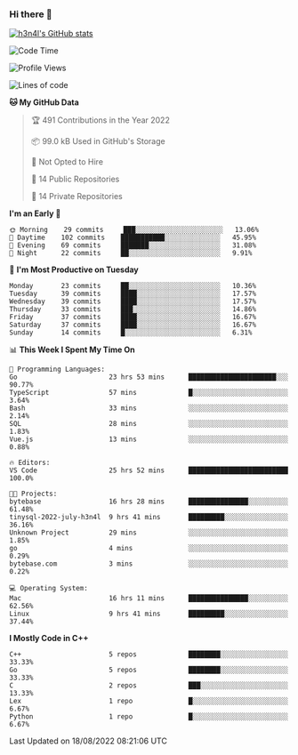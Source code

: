 ### Hi there 👋

[![h3n4l's GitHub stats](https://github-readme-stats.vercel.app/api?username=h3n4l&count_private=true&show_icons=true&theme=radical)](https://github.com/h3n4l/github-readme-stats)

<!--START_SECTION:waka-->
![Code Time](http://img.shields.io/badge/Code%20Time-594%20hrs%2027%20mins-blue)

![Profile Views](http://img.shields.io/badge/Profile%20Views-1-blue)

![Lines of code](https://img.shields.io/badge/From%20Hello%20World%20I%27ve%20Written-43%20Thousand%20lines%20of%20code-blue)

**🐱 My GitHub Data** 

> 🏆 491 Contributions in the Year 2022
 > 
> 📦 99.0 kB Used in GitHub's Storage 
 > 
> 🚫 Not Opted to Hire
 > 
> 📜 14 Public Repositories 
 > 
> 🔑 14 Private Repositories  
 > 
**I'm an Early 🐤** 

```text
🌞 Morning    29 commits     ███░░░░░░░░░░░░░░░░░░░░░░   13.06% 
🌆 Daytime    102 commits    ███████████░░░░░░░░░░░░░░   45.95% 
🌃 Evening    69 commits     ███████░░░░░░░░░░░░░░░░░░   31.08% 
🌙 Night      22 commits     ██░░░░░░░░░░░░░░░░░░░░░░░   9.91%

```
📅 **I'm Most Productive on Tuesday** 

```text
Monday       23 commits     ██░░░░░░░░░░░░░░░░░░░░░░░   10.36% 
Tuesday      39 commits     ████░░░░░░░░░░░░░░░░░░░░░   17.57% 
Wednesday    39 commits     ████░░░░░░░░░░░░░░░░░░░░░   17.57% 
Thursday     33 commits     ███░░░░░░░░░░░░░░░░░░░░░░   14.86% 
Friday       37 commits     ████░░░░░░░░░░░░░░░░░░░░░   16.67% 
Saturday     37 commits     ████░░░░░░░░░░░░░░░░░░░░░   16.67% 
Sunday       14 commits     █░░░░░░░░░░░░░░░░░░░░░░░░   6.31%

```


📊 **This Week I Spent My Time On** 

```text
💬 Programming Languages: 
Go                       23 hrs 53 mins      ██████████████████████░░░   90.77% 
TypeScript               57 mins             █░░░░░░░░░░░░░░░░░░░░░░░░   3.64% 
Bash                     33 mins             ░░░░░░░░░░░░░░░░░░░░░░░░░   2.14% 
SQL                      28 mins             ░░░░░░░░░░░░░░░░░░░░░░░░░   1.83% 
Vue.js                   13 mins             ░░░░░░░░░░░░░░░░░░░░░░░░░   0.88%

🔥 Editors: 
VS Code                  25 hrs 52 mins      █████████████████████████   100.0%

🐱‍💻 Projects: 
bytebase                 16 hrs 28 mins      ███████████████░░░░░░░░░░   61.48% 
tinysql-2022-july-h3n4l  9 hrs 41 mins       █████████░░░░░░░░░░░░░░░░   36.16% 
Unknown Project          29 mins             ░░░░░░░░░░░░░░░░░░░░░░░░░   1.85% 
go                       4 mins              ░░░░░░░░░░░░░░░░░░░░░░░░░   0.29% 
bytebase.com             3 mins              ░░░░░░░░░░░░░░░░░░░░░░░░░   0.22%

💻 Operating System: 
Mac                      16 hrs 11 mins      ███████████████░░░░░░░░░░   62.56% 
Linux                    9 hrs 41 mins       █████████░░░░░░░░░░░░░░░░   37.44%

```

**I Mostly Code in C++** 

```text
C++                      5 repos             ████████░░░░░░░░░░░░░░░░░   33.33% 
Go                       5 repos             ████████░░░░░░░░░░░░░░░░░   33.33% 
C                        2 repos             ███░░░░░░░░░░░░░░░░░░░░░░   13.33% 
Lex                      1 repo              █░░░░░░░░░░░░░░░░░░░░░░░░   6.67% 
Python                   1 repo              █░░░░░░░░░░░░░░░░░░░░░░░░   6.67%

```



 Last Updated on 18/08/2022 08:21:06 UTC
<!--END_SECTION:waka-->

